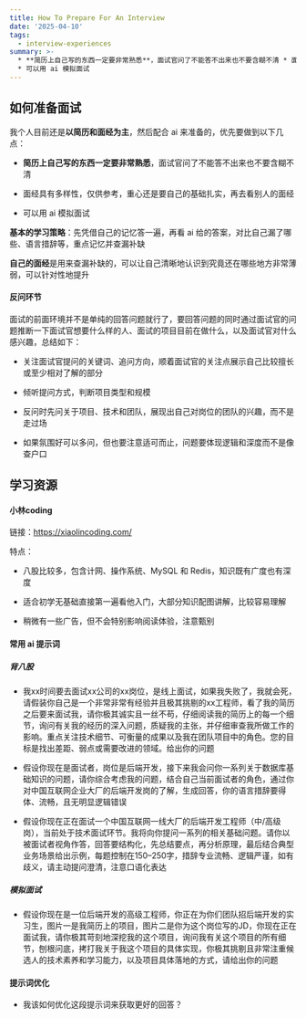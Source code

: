 ```yaml
---
title: How To Prepare For An Interview
date: '2025-04-10'
tags:
  - interview-experiences
summary: >-
  * **简历上自己写的东西一定要非常熟悉**，面试官问了不能答不出来也不要含糊不清 * 面经具有多样性，仅供参考，重心还是要自己的基础扎实，再去看别人的面经
  * 可以用 ai 模拟面试
---
```

## 如何准备面试
我个人目前还是**以简历和面经为主**，然后配合 ai 来准备的，优先要做到以下几点：

* **简历上自己写的东西一定要非常熟悉**，面试官问了不能答不出来也不要含糊不清

* 面经具有多样性，仅供参考，重心还是要自己的基础扎实，再去看别人的面经

* 可以用 ai 模拟面试

**基本的学习策略**：先凭借自己的记忆答一遍，再看 ai 给的答案，对比自己漏了哪些、语言措辞等，重点记忆并查漏补缺

**自己的面经**是用来查漏补缺的，可以让自己清晰地认识到究竟还在哪些地方非常薄弱，可以针对性地提升

#### 反问环节
面试的前面环境并不是单纯的回答问题就行了，要回答问题的同时通过面试官的问题推断一下面试官想要什么样的人、面试的项目目前在做什么，以及面试官对什么感兴趣，总结如下：

* 关注面试官提问的关键词、追问方向，顺着面试官的关注点展示自己比较擅长或至少相对了解的部分

* 倾听提问方式，判断项目类型和规模

* 反问时先问关于项目、技术和团队，展现出自己对岗位的团队的兴趣，而不是走过场

* 如果氛围好可以多问，但也要注意适可而止，问题要体现逻辑和深度而不是像查户口

## 学习资源
#### 小林coding
链接：https://xiaolincoding.com/

特点：

* 八股比较多，包含计网、操作系统、MySQL 和 Redis，知识既有广度也有深度

* 适合初学无基础直接第一遍看他入门，大部分知识配图讲解，比较容易理解

* 稍微有一些广告，但不会特别影响阅读体验，注意甄别

#### 常用 ai 提示词
##### 背八股

* 我xx时间要去面试xx公司的xx岗位，是线上面试，如果我失败了，我就会死，请假装你自己是一个非常非常有经验并且极其挑剔的xx工程师，看了我的简历之后要来面试我，请你极其诚实且一丝不苟，仔细阅读我的简历上的每一个细节，询问有关我的经历的深入问题，质疑我的主张，并仔细审查我所做工作的影响。重点关注技术细节、可衡量的成果以及我在团队项目中的角色。您的目标是找出差距、弱点或需要改进的领域。给出你的问题

* 假设你现在是面试者，岗位是后端开发，接下来我会问你一系列关于数据库基础知识的问题，请你综合考虑我的问题，结合自己当前面试者的角色，通过你对中国互联网企业大厂的后端开发岗的了解，生成回答，你的语言措辞要得体、流畅，且无明显逻辑错误

* 假设你现在正在面试一个中国互联网一线大厂的后端开发工程师（中/高级岗），当前处于技术面试环节。我将向你提问一系列的相关基础问题。请你以被面试者视角作答，回答要结构化，先总结要点，再分析原理，最后结合典型业务场景给出示例，每题控制在150–250字，措辞专业流畅、逻辑严谨，如有歧义，请主动提问澄清，注意口语化表达

##### 模拟面试

* 假设你现在是一位后端开发的高级工程师，你正在为你们团队招后端开发的实习生，图片一是我简历上的项目，图片二是你为这个岗位写的JD，你现在正在面试我，请你极其苛刻地深挖我的这个项目，询问我有关这个项目的所有细节，刨根问底，拷打我关于我这个项目的具体实现，你极其挑剔且非常注重候选人的技术素养和学习能力，以及项目具体落地的方式，请给出你的问题

#### 提示词优化

* 我该如何优化这段提示词来获取更好的回答？
